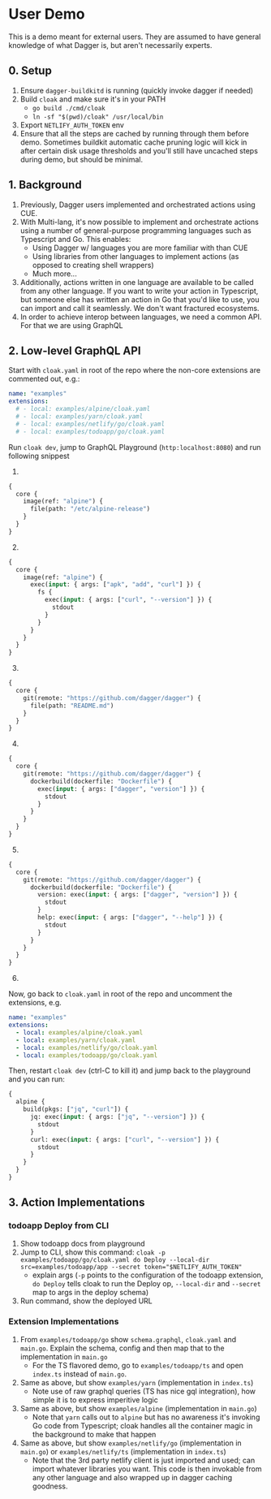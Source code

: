 # User Demo

This is a demo meant for external users. They are assumed to have general knowledge of what Dagger is, but aren't necessarily experts.

## 0. Setup

1. Ensure `dagger-buildkitd` is running (quickly invoke dagger if needed)
2. Build `cloak` and make sure it's in your PATH
   - `go build ./cmd/cloak`
   - `ln -sf "$(pwd)/cloak" /usr/local/bin`
3. Export `NETLIFY_AUTH_TOKEN` env
4. Ensure that all the steps are cached by running through them before demo. Sometimes buildkit automatic cache pruning logic will kick in after certain disk usage thresholds and you'll still have uncached steps during demo, but should be minimal.

## 1. Background

1. Previously, Dagger users implemented and orchestrated actions using CUE.
1. With Multi-lang, it's now possible to implement and orchestrate actions using a number of general-purpose programming languages such as Typescript and Go. This enables:
   - Using Dagger w/ languages you are more familiar with than CUE
   - Using libraries from other languages to implement actions (as opposed to creating shell wrappers)
   - Much more...
1. Additionally, actions written in one language are available to be called from any other language. If you want to write your action in Typescript, but someone else has written an action in Go that you'd like to use, you can import and call it seamlessly. We don't want fractured ecosystems.
1. In order to achieve interop between languages, we need a common API. For that we are using GraphQL

## 2. Low-level GraphQL API

Start with `cloak.yaml` in root of the repo where the non-core extensions are commented out, e.g.:

```yaml
name: "examples"
extensions:
  # - local: examples/alpine/cloak.yaml
  # - local: examples/yarn/cloak.yaml
  # - local: examples/netlify/go/cloak.yaml
  # - local: examples/todoapp/go/cloak.yaml
```

Run `cloak dev`, jump to GraphQL Playground (`http:localhost:8080`) and run following snippest

1.

```graphql
{
  core {
    image(ref: "alpine") {
      file(path: "/etc/alpine-release")
    }
  }
}
```

2.

```graphql
{
  core {
    image(ref: "alpine") {
      exec(input: { args: ["apk", "add", "curl"] }) {
        fs {
          exec(input: { args: ["curl", "--version"] }) {
            stdout
          }
        }
      }
    }
  }
}
```

3.

```graphql
{
  core {
    git(remote: "https://github.com/dagger/dagger") {
      file(path: "README.md")
    }
  }
}
```

4.

```graphql
{
  core {
    git(remote: "https://github.com/dagger/dagger") {
      dockerbuild(dockerfile: "Dockerfile") {
        exec(input: { args: ["dagger", "version"] }) {
          stdout
        }
      }
    }
  }
}
```

5.

```graphql
{
  core {
    git(remote: "https://github.com/dagger/dagger") {
      dockerbuild(dockerfile: "Dockerfile") {
        version: exec(input: { args: ["dagger", "version"] }) {
          stdout
        }
        help: exec(input: { args: ["dagger", "--help"] }) {
          stdout
        }
      }
    }
  }
}
```

6.

Now, go back to `cloak.yaml` in root of the repo and uncomment the extensions, e.g.

```yaml
name: "examples"
extensions:
  - local: examples/alpine/cloak.yaml
  - local: examples/yarn/cloak.yaml
  - local: examples/netlify/go/cloak.yaml
  - local: examples/todoapp/go/cloak.yaml
```

Then, restart `cloak dev` (ctrl-C to kill it) and jump back to the playground and you can run:

```graphql
{
  alpine {
    build(pkgs: ["jq", "curl"]) {
      jq: exec(input: { args: ["jq", "--version"] }) {
        stdout
      }
      curl: exec(input: { args: ["curl", "--version"] }) {
        stdout
      }
    }
  }
}
```

## 3. Action Implementations

### todoapp Deploy from CLI

1. Show todoapp docs from playground
1. Jump to CLI, show this command: `cloak -p examples/todoapp/go/cloak.yaml do Deploy --local-dir src=examples/todoapp/app --secret token="$NETLIFY_AUTH_TOKEN"`
   - explain args (`-p` points to the configuration of the todoapp extension, `do Deploy` tells cloak to run the Deploy op, `--local-dir` and `--secret` map to args in the deploy schema)
1. Run command, show the deployed URL

### Extension Implementations

1. From `examples/todoapp/go` show `schema.graphql`, `cloak.yaml` and `main.go`. Explain the schema, config and then map that to the implementation in `main.go`
   - For the TS flavored demo, go to `examples/todoapp/ts` and open `index.ts` instead of `main.go`.
1. Same as above, but show `examples/yarn` (implementation in `index.ts`)
   - Note use of raw graphql queries (TS has nice gql integration), how simple it is to express imperitive logic
1. Same as above, but show `examples/alpine` (implementation in `main.go`)
   - Note that `yarn` calls out to `alpine` but has no awareness it's invoking Go code from Typescript; cloak handles all the container magic in the background to make that happen
1. Same as above, but show `examples/netlify/go` (implementation in `main.go`) or `examples/netlify/ts` (implementation in `index.ts`)
   - Note that the 3rd party netlify client is just imported and used; can import whatever libraries you want. This code is then invokable from any other language and also wrapped up in dagger caching goodness.
